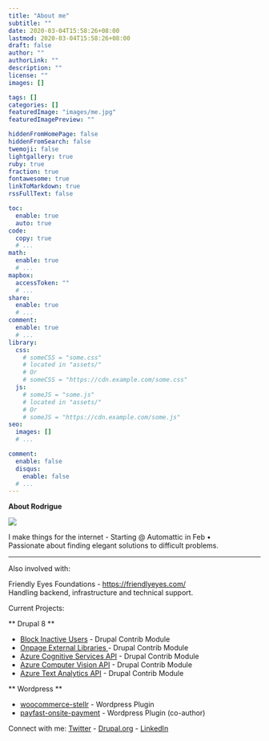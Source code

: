 ```yaml
---
title: "About me"
subtitle: ""
date: 2020-03-04T15:58:26+08:00
lastmod: 2020-03-04T15:58:26+08:00
draft: false
author: ""
authorLink: ""
description: ""
license: ""
images: []

tags: []
categories: []
featuredImage: "images/me.jpg"
featuredImagePreview: ""

hiddenFromHomePage: false
hiddenFromSearch: false
twemoji: false
lightgallery: true
ruby: true
fraction: true
fontawesome: true
linkToMarkdown: true
rssFullText: false

toc:
  enable: true
  auto: true
code:
  copy: true
  # ...
math:
  enable: true
  # ...
mapbox:
  accessToken: ""
  # ...
share:
  enable: true
  # ...
comment:
  enable: true
  # ...
library:
  css:
    # someCSS = "some.css"
    # located in "assets/"
    # Or
    # someCSS = "https://cdn.example.com/some.css"
  js:
    # someJS = "some.js"
    # located in "assets/"
    # Or
    # someJS = "https://cdn.example.com/some.js"
seo:
  images: []
  # ...

comment:
  enable: false
  disqus:
    enable: false
  # ...
---
```



**About Rodrigue**



![](/images/me.png)



I make things for the internet - Starting @ Automattic in Feb •<br />
Passionate about finding elegant solutions to difficult problems.

------

Also involved with: 

Friendly Eyes Foundations - https://friendlyeyes.com/ <br />
Handling backend, infrastructure and technical support.

Current Projects:

** Drupal 8 **
- [Block Inactive Users](https://www.drupal.org/project/block_inactive_users) - Drupal Contrib Module
- [Onpage External Libraries ](https://www.drupal.org/project/onpage_external_libraries) - Drupal Contrib Module
- [Azure Cognitive Services API](https://www.drupal.org/project/azure_cognitive_services_api) - Drupal Contrib Module
- [Azure Computer Vision API](https://www.drupal.org/project/azure_vision_api) - Drupal Contrib Module
- [Azure Text Analytics API](https://www.drupal.org/project/azure_text_analytics_api) - Drupal Contrib Module

** Wordpress **
- [woocommerce-stellr](https://github.com/rawdreeg/woocommerce-stellr) - Wordpress Plugin
- [payfast-onsite-payment](https://github.com/jonomk07/payfast-onsite-payment) - Wordpress Plugin (co-author)

Connect with me: [Twitter](https://twitter.com/rawdreeg) - [Drupal.org](https://www.drupal.org/u/rawdreeg) - [LinkedIn](https://www.linkedin.com/in/rodriguetusse/)


